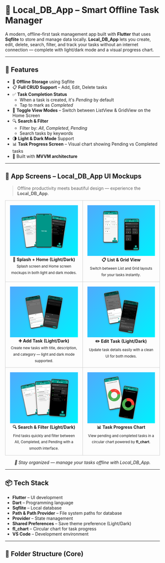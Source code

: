 <h1>📝 Local_DB_App – Smart Offline Task Manager</h1>

<p>
A modern, offline-first task management app built with <strong>Flutter</strong> that uses <strong>Sqflite</strong> to store and manage data locally.  
<strong>Local_DB_App</strong> lets you create, edit, delete, search, filter, and track your tasks without an internet connection — complete with light/dark mode and a visual progress chart.
</p>

<hr/>

<h2>🚀 Features</h2>
<ul>
  <li>💾 <strong>Offline Storage</strong> using Sqflite</li>
  <li>📋 <strong>Full CRUD Support</strong> – Add, Edit, Delete tasks</li>
  <li>✅ <strong>Task Completion Status</strong>
    <ul>
      <li>When a task is created, it's <em>Pending</em> by default</li>
      <li>Tap to mark as <em>Completed</em></li>
    </ul>
  </li>
  <li>🔄 <strong>Toggle View Modes</strong> – Switch between ListView & GridView on the Home Screen</li>
  <li>🔍 <strong>Search & Filter</strong>
    <ul>
      <li>Filter by: <em>All</em>, <em>Completed</em>, <em>Pending</em></li>
      <li>Search tasks by keywords</li>
    </ul>
  </li>
  <li>🌗 <strong>Light & Dark Mode</strong> Support</li>
  <li>📊 <strong>Task Progress Screen</strong> – Visual chart showing Pending vs Completed tasks</li>
  <li>🎯 Built with <strong>MVVM architecture</strong></li>
</ul>

<hr/>

<h2>📱 App Screens – Local_DB_App UI Mockups</h2>

<blockquote>
 Offline productivity meets beautiful design — experience the <strong>Local_DB_App</strong>.
</blockquote>

<table width="100%" align="center" cellspacing="10">
  <tr>
    <td align="center" valign="top" style="border: 1px solid #ccc; padding: 15px;">
      <img src="assets/screenshots/mockup1.png" width="100%" alt="Splash & Home Screens Light/Dark" /><br/>
      <strong>🚀 Splash + Home (Light/Dark)</strong><br/>
      <sub>Splash screen and Home screen mockups in both light and dark modes.</sub>
    </td>
    <td align="center" valign="top" style="border: 1px solid #ccc; padding: 15px;">
      <img src="assets/screenshots/mockup2.png" width="100%" alt="Grid and List View" /><br/>
      <strong>📋 List & Grid View</strong><br/>
      <sub>Switch between List and Grid layouts for your tasks instantly.</sub>
    </td>
  </tr>
  <tr>
    <td align="center" valign="top" style="border: 1px solid #ccc; padding: 15px;">
      <img src="assets/screenshots/mockup3.png" width="100%" alt="Add Task" /><br/>
      <strong>➕ Add Task (Light/Dark)</strong><br/>
      <sub>Create new tasks with title, description, and category — light and dark mode supported.</sub>
    </td>
    <td align="center" valign="top" style="border: 1px solid #ccc; padding: 15px;">
      <img src="assets/screenshots/mockup4.png" width="100%" alt="Edit Task" /><br/>
      <strong>✏️ Edit Task (Light/Dark)</strong><br/>
      <sub>Update task details easily with a clean UI for both modes.</sub>
    </td>
  </tr>
  <tr>
    <td align="center" valign="top" style="border: 1px solid #ccc; padding: 15px;">
      <img src="assets/screenshots/mockup5.png" width="100%" alt="Search & Filter" /><br/>
      <strong>🔍 Search & Filter (Light/Dark)</strong><br/>
      <sub>Find tasks quickly and filter between All, Completed, and Pending with a smooth interface.</sub>
    </td>
    <td align="center" valign="top" style="border: 1px solid #ccc; padding: 15px;">
      <img src="assets/screenshots/mockup6.png" width="100%" alt="Task Chart" /><br/>
      <strong>📊 Task Progress Chart</strong><br/>
      <sub>View pending and completed tasks in a circular chart powered by <strong>fl_chart</strong>.</sub>
    </td>
  </tr>
</table>

<p align="center">
  <i>🌟 Stay organized — manage your tasks offline with Local_DB_App.</i>
</p>

<hr/>

<h2>📦 Tech Stack</h2>

<ul>
  <li><strong>Flutter</strong> – UI development</li>
  <li><strong>Dart</strong> – Programming language</li>
  <li><strong>Sqflite</strong> – Local database</li>
  <li><strong>Path & Path Provider</strong> – File system paths for database</li>
  <li><strong>Provider</strong> – State management</li>
  <li><strong>Shared Preferences</strong> – Save theme preference (Light/Dark)</li>
  <li><strong>fl_chart</strong> – Circular chart for task progress</li>
  <li><strong>VS Code</strong> – Development environment</li>
</ul>

<hr/>

<h2>📂 Folder Structure (Core)</h2>


<!-- # local_db_app

A new Flutter project.

## Getting Started

This project is a starting point for a Flutter application.

A few resources to get you started if this is your first Flutter project:

- [Lab: Write your first Flutter app](https://docs.flutter.dev/get-started/codelab)
- [Cookbook: Useful Flutter samples](https://docs.flutter.dev/cookbook)

For help getting started with Flutter development, view the
[online documentation](https://docs.flutter.dev/), which offers tutorials,
samples, guidance on mobile development, and a full API reference. -->
